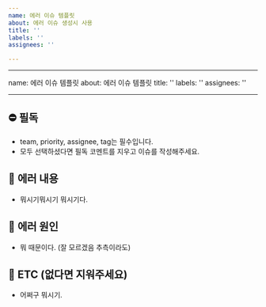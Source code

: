 ```yaml
---
name: 에러 이슈 템플릿
about: 에러 이슈 생성시 사용
title: ''
labels: ''
assignees: ''

---
```


---
name: 에러 이슈 템플릿
about: 에러 이슈 템플릿
title: ''
labels: ''
assignees: ''

---

## ⛔️ 필독
- team, priority, assignee, tag는 필수입니다.
- 모두 선택하셨다면 필독 코멘트를 지우고 이슈를 작성해주세요.

## 🐛 에러 내용
- 뭐시기뭐시기 뭐시기다.

## 🥚 에러 원인
- 뭐 때문이다. (잘 모르겠음 추측이라도)

## 🎸 ETC (없다면 지워주세요)
- 어쩌구 뭐시기.

